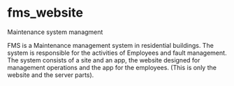 # fms_website
Maintenance system managment 

FMS is a Maintenance management system in residential buildings. The system is 
responsible for the activities of Employees and fault management. The system consists 
of a site and an app, the website designed for management operations  and the app for the employees.
(This is only the website and the server parts).
